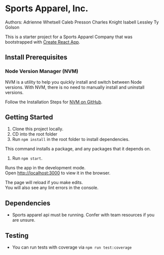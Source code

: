 # Sports Apparel, Inc.

Authors: Adrienne Whetsell
         Caleb Presson
         Charles Knight
         Isabell Lessley
         Ty Golson

This is a starter project for a Sports Apparel Company that was bootstrapped with [Create React App](https://github.com/facebook/create-react-app).

## Install Prerequisites

### Node Version Manager (NVM)

NVM is a utility to help you quickly install and switch between Node versions. With NVM, there is no need to manually install and uninstall versions.

Follow the Installation Steps for [NVM on GitHub](https://github.com/coreybutler/nvm-windows).

## Getting Started

1. Clone this project locally.
1. CD into the root folder
1. Run `npm install` in the root folder to install dependencies.

This command installs a package, and any packages that it depends on.

1. Run `npm start`.

Runs the app in the development mode.\
Open [http://localhost:3000](http://localhost:3000) to view it in the browser.

The page will reload if you make edits.\
You will also see any lint errors in the console.

## Dependencies
* Sports apparel api must be running. Confer with team resources if you are unsure.

## Testing
* You can run tests with coverage via `npm run test:coverage`
